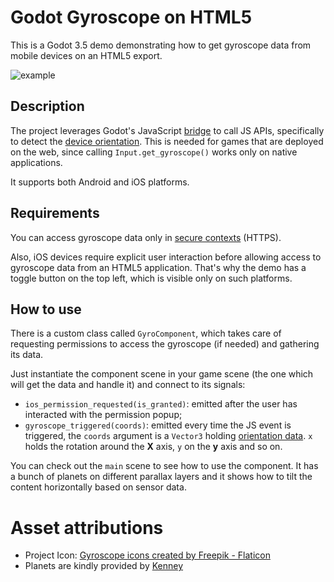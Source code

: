 # Godot Gyroscope on HTML5
This is a Godot 3.5 demo demonstrating how to get gyroscope data from mobile devices on an HTML5 export.

![example](./imgs/gyro-example.gif)

## Description
The project leverages Godot's JavaScript [bridge](https://docs.godotengine.org/en/3.5/classes/class_javascript.html) to call JS APIs, specifically to detect the [device orientation](https://developer.mozilla.org/en-US/docs/Web/API/Device_orientation_events/Detecting_device_orientation).
This is needed for games that are deployed on the web, since calling `Input.get_gyroscope()` works only on native applications.

It supports both Android and iOS platforms.

## Requirements
You can access gyroscope data only in [secure contexts](https://developer.mozilla.org/en-US/docs/Web/Security/Secure_Contexts) (HTTPS).

Also, iOS devices require explicit user interaction before allowing access to gyroscope data from an HTML5 application.
That's why the demo has a toggle button on the top left, which is visible only on such platforms.

## How to use
There is a custom class called `GyroComponent`, which takes care of requesting permissions to access the gyroscope (if needed) and gathering its data.

Just instantiate the component scene in your game scene (the one which will get the data and handle it) and connect to its signals:
- `ios_permission_requested(is_granted)`: emitted after the user has interacted with the permission popup;
- `gyroscope_triggered(coords)`: emitted every time the JS event is triggered, the `coords` argument is a `Vector3` holding [orientation data](https://developer.mozilla.org/en-US/docs/Web/API/Device_orientation_events/Orientation_and_motion_data_explained). `x` holds the rotation around the **X** axis, `y` on the **y** axis and so on.

You can check out the `main` scene to see how to use the component. It has a bunch of planets on different parallax layers and it shows how to tilt the content horizontally based on sensor data.

# Asset attributions
- Project Icon: <a href="https://www.flaticon.com/free-icons/gyroscope" title="gyroscope icons">Gyroscope icons created by Freepik - Flaticon</a>
- Planets are kindly provided by [Kenney](https://www.kenney.nl/assets/planets)
